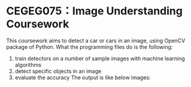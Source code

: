 # CEGEG075：Image Understanding Coursework
This coursework aims to detect a car or cars in an image, using OpenCV package of Python. 
What the programming files do is the following:
  1. train detectors on a number of sample images with machine learning algorithms
  2. detect specific objects in an image
  3. evaluate the accuracy
The output is like below images:


